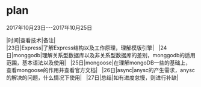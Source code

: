 # plan

2017年10月23日---2017年10月25日  

|时间|查看技术|备注|     
|23日|Express|了解Express结构以及工作原理，理解模版引擎|    
|24日|monggodb|理解关系型数据库以及非关系型数据库的差别，monggodb的适用范围，基本语法以及使用|    
|25日|mongoose|在理解mongoDB一些的基础上，查看mongoose的作用并查看官方文档|    
|26日|async|anysc的产生需求，anysc的解决的问题，什么情况下使用|    
|27日|总结|如有进度怠慢，则进行补缺|  
 
 
 

